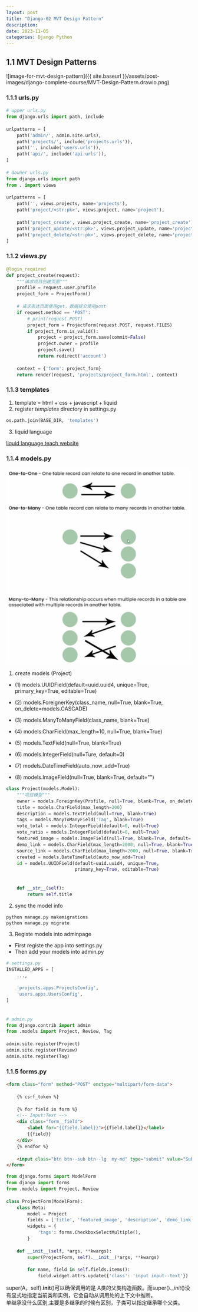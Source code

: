 ```yaml
---
layout: post
title: "Django-02 MVT Design Pattern"
description: 
date: 2023-11-05
categories: Django Python
---
```



## 1.1 MVT Design Patterns

![image-for-mvt-design-pattern]({{ site.baseurl }}/assets/post-images/django-complete-course/MVT-Design-Pattern.drawio.png)

### 1.1.1 urls.py

```python
# upper urls.py
from django.urls import path, include

urlpatterns = [
    path('admin/', admin.site.urls),
    path('projects/', include('projects.urls')),
    path('', include('users.urls')),
    path('api/', include('api.urls')),
]

# downer urls.py
from django.urls import path
from . import views

urlpatterns = [
    path('', views.projects, name='projects'),
    path('project/<str:pk>', views.project, name='project'),
    
    path('project_create', views.project_create, name='project_create'),
    path('project_update/<str:pk>', views.project_update, name='project_update'),
    path('project_delete/<str:pk>', views.project_delete, name='project_delete'),
]
```

### 1.1.2 views.py

```python
@login_required
def project_create(request):
    """请求项目创建页面"""
    profile = request.user.profile
    project_form = ProjectForm()

    # 请求表达页面使用get，数据提交使用post
    if request.method == 'POST':
        # print(request.POST)
        project_form = ProjectForm(request.POST, request.FILES)
        if project_form.is_valid():
            project = project_form.save(commit=False)
            project.owner = profile
            project.save()
            return redirect('account')

    context = {'form': project_form}
    return render(request, 'projects/project_form.html', context)
```

### 1.1.3 templates

1. template = html + css + javascript + liquid
2. register _templates_ directory in settings.py


```python
os.path.join(BASE_DIR, 'templates')
```

3. liquid language

[liquid language teach website](https://liquid.bootcss.com/)

### 1.1.4 models.py

![picture about database model](/assets/post-images/django-complete-course/database-relationships-pattern.png)

1. create models (Project)

- (1) models.UUIDField(default=uuid.uuid4, unique=True, primary_key=True, editable=True)

- (2) models.ForeignerKey(class_name, null=True, blank=True, on_delete=models.CASCADE)
- (3) models.ManyToManyField(class_name, blank=True)

- (4) models.CharField(max_length=10, null=True, blank=True)
- (5) models.TextField(null=True, blank=True)
- (6) models.IntegerField(null=Ture, default=0)
- (7) models.DateTimeField(auto_now_add=True)

- (8) models.ImageField(null=True, blank=True, default="")


```python
class Project(models.Model):
    """项目模型"""
    owner = models.ForeignKey(Profile, null=True, blank=True, on_delete=models.CASCADE)
    title = models.CharField(max_length=200)
    description = models.TextField(null=True, blank=True)
    tags = models.ManyToManyField('Tag', blank=True)
    vote_total = models.IntegerField(default=0, null=True)
    vote_ratio = models.IntegerField(default=0, null=True)
    featured_image = models.ImageField(null=True, blank=True, default='default.jpg')
    demo_link = models.CharField(max_length=2000, null=True, blank=True)
    source_link = models.CharField(max_length=2000, null=True, blank=True)
    created = models.DateTimeField(auto_now_add=True)
    id = models.UUIDField(default=uuid.uuid4, unique=True, 
                          primary_key=True, editable=True)
    
    
    def __str__(self):
        return self.title
```

2. sync the model info

```shell
python manage.py makemigrations
python manage.py migrate
```

3. Registe models into adminpage

- First registe the app into settings.py
- Then add your models into admin.py

```python
# settings.py
INSTALLED_APPS = [
    ...,

    'projects.apps.ProjectsConfig',
    'users.apps.UsersConfig',
]


# admin.py
from django.contrib import admin
from .models import Project, Review, Tag

admin.site.register(Project)
admin.site.register(Review)
admin.site.register(Tag)
```

### 1.1.5 forms.py

```html
<form class="form" method="POST" enctype="multipart/form-data">

    {% csrf_token %}

    {% for field in form %}
    <!-- Input:Text -->
    <div class="form__field">
        <label for="{{field.label}}">{{field.label}}</label>
        {{field}}
    </div>
    {% endfor %}
    
    <input class="btn btn--sub btn--lg  my-md" type="submit" value="Submit" />
</form>
```

```python
from django.forms import ModelForm
from django import forms
from .models import Project, Review

class ProjectForm(ModelForm):
    class Meta:
        model = Project
        fields = ['title', 'featured_image', 'description', 'demo_link', 'tags',]
        widgets = {
            'tags': forms.CheckboxSelectMultiple(),
        }

    def __init__(self, *args, **kwargs):
        super(ProjectForm, self).__init__(*args, **kwargs)

        for name, field in self.fields.items():
            field.widget.attrs.update({'class': 'input input--text'})

```

super(A，self).__init__()可以确保调用的是 A类的父类构造函数。而super().__init_()没有显式地指定当前类和实例，它会自动从调用处的上下文中推断。  
单继承没什么区别,主要是多继承的时候有区别，子类可以指定继承哪个父类。